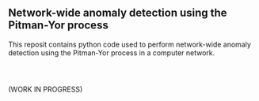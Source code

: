 ## Network-wide anomaly detection using the Pitman-Yor process

This reposit contains python code used to perform network-wide anomaly detection using the Pitman-Yor process in a computer network. 

<p align="center"><img src="https://rawgit.com/fraspass/pitman_yor/None/svgs/5ff1739e79359192cb7a23cd2c3c962a.svg?invert_in_darkmode" align=middle width=79.61547pt height=15.572667pt/></p>

<p align="center"><img src="https://rawgit.com/fraspass/pitman_yor/None/svgs/522cbfbc866df378cb95b2ef083131b2.svg" align=middle width=0.0pt height=0.0pt/></p>

(WORK IN PROGRESS)

